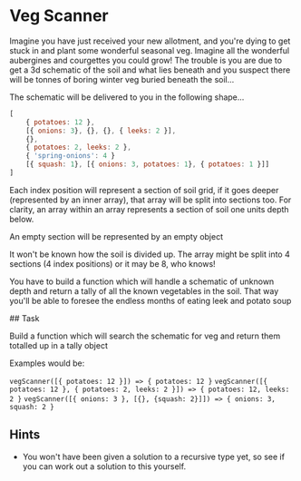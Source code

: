 # Veg Scanner

Imagine you have just received your new allotment, and you're dying to get stuck in and plant some wonderful seasonal veg. Imagine all the wonderful aubergines and courgettes you could grow! The trouble is you are due to get a 3d schematic of the soil and what lies beneath and you suspect there will be tonnes of boring winter veg buried beneath the soil...

The schematic will be delivered to you in the following shape...

```js
[
    { potatoes: 12 },
    [{ onions: 3}, {}, {}, { leeks: 2 }],
    {},
    { potatoes: 2, leeks: 2 },
    { 'spring-onions': 4 }
    [{ squash: 1}, [{ onions: 3, potatoes: 1}, { potatoes: 1 }]]
]
```

Each index position will represent a section of soil grid, if it goes deeper (represented by an inner array), that array will be split into sections too. For clarity, an array within an array represents a section of soil one units depth below.

An empty section will be represented by an empty object

It won't be known how the soil is divided up. The array might be split into 4 sections (4 index positions) or it may be 8, who knows! 

You have to build a function which will handle a schematic of unknown depth and return a tally of all the known vegetables in the soil. That way you'll be able to foresee the endless months of eating leek and potato soup

## Task

Build a function which will search the schematic for veg and return them totalled up in a tally object

Examples would be:

`vegScanner([{ potatoes: 12 }]) => { potatoes: 12 }`
`vegScanner([{ potatoes: 12 }, { potatoes: 2, leeks: 2 }]) => { potatoes: 12, leeks: 2 }`
`vegScanner([{ onions: 3 }, [{}, {squash: 2}]]) => { onions: 3, squash: 2 }`

## Hints

- You won't have been given a solution to a recursive type yet, so see if you can work out a solution to this yourself.